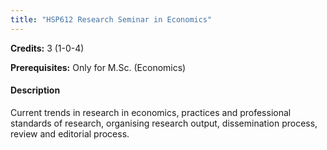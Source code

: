 ```yaml
---
title: "HSP612 Research Seminar in Economics"
---
```

**Credits:** 3 (1-0-4)

**Prerequisites:** Only for M.Sc. (Economics)

#### Description
Current trends in research in economics, practices and professional standards of research, organising research output, dissemination process, review and editorial process.